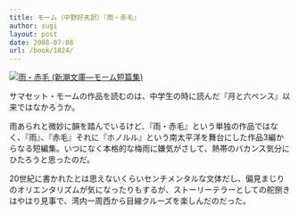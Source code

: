 ```yaml
---
title: モーム（中野好夫訳）『雨・赤毛』
author: sugi
layout: post
date: 2008-07-08
url: /book/1824/
---
```

<a href="http://www.amazon.co.jp/exec/obidos/ASIN/410213008X/chezsugi-22/ref=nosim/" name="amazletlink" target="_blank"><img src="http://i1.wp.com/images-jp.amazon.com/images/G/09/icons/books/comingsoon_books.gif?w=660" alt="雨・赤毛 (新潮文庫―モーム短篇集)" class="alignleft" data-recalc-dims="1" /></a>

サマセット・モームの作品を読むのは、中学生の時に読んだ『月と六ペンス』以来ではなかろうか。

雨あられと微妙に韻を踏んでいるけど、『雨・赤毛』という単独の作品ではなく、『雨』、『赤毛』それに『ホノルル』という南太平洋を舞台にした作品3編からなる短編集。いつになく本格的な梅雨に嫌気がさして、熱帯のバカンス気分にひたろうと思ったのだ。

20世紀に書かれたとは思えないくらいセンチメンタルな文体だし、偏見まじりのオリエンタリズムが気になったりもするが、ストーリーテラーとしての舵捌きはやはり見事で、湾内一周西から目線クルーズを楽しんだのだった。

